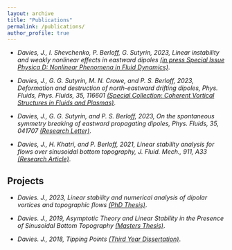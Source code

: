 ```yaml
---
layout: archive
title: "Publications"
permalink: /publications/
author_profile: true
---
```


* _Davies, J., I. Shevchenko, P. Berloff, G. Sutyrin, 2023, Linear instability and weakly nonlinear effects in eastward dipoles [(in press Special Issue Physica D: Nonlinear Phenomena in Fluid Dynamics)](https://github.com/jd1618/jd1618.github.io/blob/master/files/Davies_et_al_2023_3_under_review.pdf)_.

* _Davies, J., G. G. Sutyrin, M. N. Crowe, and P. S. Berloff, 2023, Deformation and destruction of north-eastward drifting dipoles, Phys. Fluids, Phys. Fluids, 35, 116601 [(Special Collection: Coherent Vortical Structures in Fluids and Plasmas)](https://github.com/jd1618/jd1618.github.io/blob/master/files/Davies_et_al_2023_2.pdf)_.

* _Davies, J., G. G. Sutyrin, and P. S. Berloff, 2023, On the spontaneous symmetry breaking of eastward propagating dipoles, Phys. Fluids, 35, 041707 [(Research Letter)](https://github.com/jd1618/jd1618.github.io/blob/master/files/Davies_et_al_2023_1.pdf)_.

* _Davies, J., H. Khatri, and P. Berloff, 2021, Linear stability analysis for flows over sinusoidal bottom topography, J. Fluid. Mech., 911, A33 [(Research Article)](https://github.com/jd1618/jd1618.github.io/blob/master/files/Davies_et_al_2021.pdf])_.

## Projects

* _Davies. J., 2023, Linear stability and numerical analysis of dipolar vortices and topographic flows [(PhD Thesis)](https://github.com/jd1618/jd1618.github.io/blob/master/files/Davies_J_2023_PhD_Thesis.pdf)_.

* _Davies. J., 2019, Asymptotic Theory and Linear Stability in the Presence of Sinusoidal Bottom Topography [(Masters Thesis)](https://github.com/jd1618/jd1618.github.io/blob/master/files/Main.pdf)_.

* _Davies. J., 2018, Tipping Points [(Third Year Dissertation)](https://github.com/jd1618/jd1618.github.io/blob/master/files/Davies-Jack-G14PJS-Project-Report-Tipping-Points.pdf)_. 
